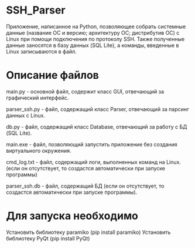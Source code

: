 # SSH_Parser
Приложение, написанное на Python, позволяющее собрать системные данные (название ОС и версию; архитектуру ОС; дистрибутив ОС) с Linux при помощи подключения по протоколу SSH. Также полученные данные заносятся в базу данных (SQL Lite), а команды, введенные в Linux записываются в файл.

# Описание файлов
main.py - основной файл, содержит класс GUI, отвечающий за графический интерфейс.

parser_ssh.py - файл, содержащий класс Parser, отвечающий за парсинг данных с Linux.

db.py - файл, содержащий класс Database, отвечающий за работу с БД (SQL Lite).

main.exe - файл, позволяющий запустить приложение без создания виртуального окружения.

cmd_log.txt - файл, содержащий логи, выполненных команд на Linux. (если он отсутствует, то создастся автоматически при запуске программы)

parser_ssh.db - файл, содержащий БД (если он отсутствует, то создастся автоматически при запуске программы).

# Для запуска необходимо
Установить библиотеку paramiko (pip install paramiko)
Установить библиотеку PyQt (pip install PyQt)
